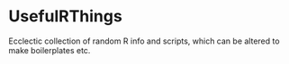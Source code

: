 # UsefulRThings
Ecclectic collection of random R info and scripts, which can be altered to make boilerplates etc.
